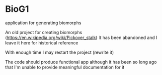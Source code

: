 # BioG1
application for generating biomorphs

An old project for creating biomorphs (https://en.wikipedia.org/wiki/Pickover_stalk)
It has been abandoned and I leave it here for historical reference

With enough time I may restart the project (rewrite it)

The code should produce functional app although it has been so long ago that I'm unable to provide meaningful documentation for it
